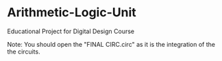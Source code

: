 # Arithmetic-Logic-Unit
Educational Project for Digital Design Course

Note: You should open the "FINAL CIRC.circ" as it is the integration of the the circuits.
